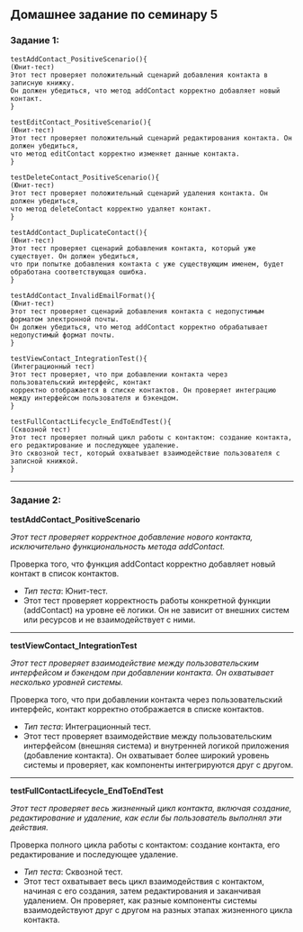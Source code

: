 ## Домашнее задание по семинару 5
### Задание 1:

```
testAddContact_PositiveScenario(){
(Юнит-тест) 
Этот тест проверяет положительный сценарий добавления контакта в записную книжку. 
Он должен убедиться, что метод addContact корректно добавляет новый контакт.
}
```
```
testEditContact_PositiveScenario(){
(Юнит-тест)
Этот тест проверяет положительный сценарий редактирования контакта. Он должен убедиться, 
что метод editContact корректно изменяет данные контакта.
}
```
```
testDeleteContact_PositiveScenario(){
(Юнит-тест)
Этот тест проверяет положительный сценарий удаления контакта. Он должен убедиться, 
что метод deleteContact корректно удаляет контакт.
}
```
```
testAddContact_DuplicateContact(){
(Юнит-тест)
Этот тест проверяет сценарий добавления контакта, который уже существует. Он должен убедиться, 
что при попытке добавления контакта с уже существующим именем, будет обработана соответствующая ошибка.
}
```
```
testAddContact_InvalidEmailFormat(){
(Юнит-тест)
Этот тест проверяет сценарий добавления контакта с недопустимым форматом электронной почты. 
Он должен убедиться, что метод addContact корректно обрабатывает недопустимый формат почты.
}
```
```
testViewContact_IntegrationTest(){
(Интеграционный тест)
Этот тест проверяет, что при добавлении контакта через пользовательский интерфейс, контакт 
корректно отображается в списке контактов. Он проверяет интеграцию между интерфейсом пользователя и бэкендом.
}
```
```
testFullContactLifecycle_EndToEndTest(){
(Сквозной тест)
Этот тест проверяет полный цикл работы с контактом: создание контакта, его редактирование и последующее удаление. 
Это сквозной тест, который охватывает взаимодействие пользователя с записной книжкой.
}
```
___
### Задание 2:

**testAddContact_PositiveScenario**

_Этот тест проверяет корректное добавление нового контакта, исключительно функциональность метода addContact._

Проверка того, что функция addContact корректно добавляет новый контакт в список контактов.
* _Тип теста_: Юнит-тест.
* Этот тест проверяет корректность работы конкретной функции (addContact) на уровне её логики.
  Он не зависит от внешних систем или ресурсов и не взаимодействует с ними.
___
**testViewContact_IntegrationTest** 

_Этот тест проверяет взаимодействие между пользовательским интерфейсом и бэкендом при добавлении контакта. 
Он охватывает несколько уровней системы._

Проверка того, что при добавлении контакта через пользовательский интерфейс, контакт корректно отображается в списке контактов.
* _Тип теста_: Интеграционный тест.
* Этот тест проверяет взаимодействие между пользовательским интерфейсом (внешняя система) и
  внутренней логикой приложения (добавление контакта). Он охватывает более широкий уровень системы и
  проверяет, как компоненты интегрируются друг с другом.
___
**testFullContactLifecycle_EndToEndTest**

_Этот тест проверяет весь жизненный цикл контакта, включая создание, редактирование и удаление, как если бы 
пользователь выполнял эти действия._

Проверка полного цикла работы с контактом: создание контакта, его редактирование и последующее удаление.
* _Тип теста_: Сквозной тест.
* Этот тест охватывает весь цикл взаимодействия с контактом, начиная с его создания, затем 
редактирования и заканчивая удалением. Он проверяет, как разные компоненты системы взаимодействуют 
друг с другом на разных этапах жизненного цикла контакта.